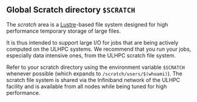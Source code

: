 ## Global Scratch directory `$SCRATCH`

The _scratch_ area is a [Lustre](http://lustre.org/)-based file system designed for high performance temporary storage of large files.

It is thus intended to support large I/O for jobs that are being actively computed on the ULHPC systems.
We recommend that you run your jobs, especially data intensive ones, from the ULHPC scratch file system.

Refer to your scratch directory using the environment variable `$SCRATCH` whenever possible (which expands to `/scratch/users/$(whoami)`).
The scratch file system is shared via the Infiniband network of the ULHPC facility and is available from all nodes while being tuned for high performance.

<!--intro-end-->
